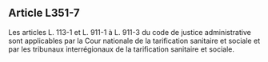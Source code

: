 ## Article L351-7

Les articles L. 113-1 et L. 911-1 à L. 911-3 du code de justice administrative sont applicables par la Cour
nationale de la tarification sanitaire et sociale et par les tribunaux interrégionaux de la tarification sanitaire et
sociale.

